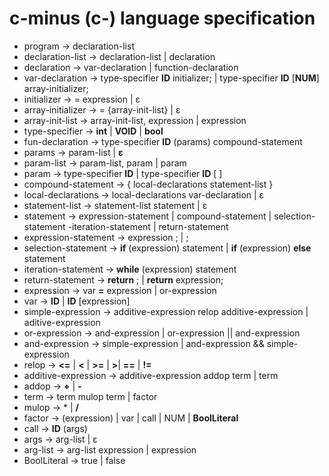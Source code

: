 # c-minus (c-) language specification
- program -> declaration-list  
- declaration-list -> declaration-list | declaration  
- declaration -> var-declaration | function-declaration  
- var-declaration -> type-specifier **ID** initializer; | type-specifier **ID** [**NUM**] array-initializer;  
- initializer -> = expression | ε
- array-initializer -> = {array-init-list} | ε
- array-init-list -> array-init-list, expression | expression
- type-specifier -> **int** | **VOID** | **bool** 
- fun-declaration -> type-specifier **ID** (params) compound-statement 
- params -> param-list | **ε**
- param-list -> param-list, param | param
- param -> type-specifier **ID** | type-specifier **ID** [ ]
- compound-statement -> { local-declarations statement-list }
- local-declarations -> local-declarations var-declaration | ε
- statement-list -> statement-list statement | ε
- statement -> expression-statement | compound-statement | selection-statement
-iteration-statement | return-statement
- expression-statement -> expression ; | ;
- selection-statement -> **if** (expression) statement | **if** (expression) **else** statement
- iteration-statement -> **while** (expression) statement
- return-statement -> **return** ; | **return** expression;
- expression -> var **=** expression | or-expression 
- var -> **ID** | **ID** [expression]
- simple-expression -> additive-expression relop additive-expression | aditive-expression
- or-expression -> and-expression | or-expression || and-expression
- and-expression -> simple-expression | and-expression && simple-expression
- relop -> **<=** | **<** | **>=** | **>**| **==** | **!=** 
- additive-expression -> additive-expression addop term | term
- addop -> **+** | **-**
- term -> term mulop term | factor
- mulop  -> * | **/**
- factor -> (expression) | var | call | NUM | **BoolLiteral**
- call -> **ID** (args)
- args -> arg-list | ε
- arg-list -> arg-list expression | expression
- BoolLiteral -> true | false